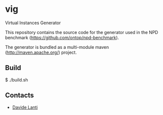 vig
===

Virtual Instances Generator

This repository contains the source code for the generator used in the NPD benchmark (https://github.com/ontop/npd-benchmark).

The generator is bundled as a multi-module maven (http://maven.apache.org/) project.

Build
----

$ ./build.sh

Contacts
----------

* [Davide Lanti](http://www.inf.unibz.it/~dlanti/)
